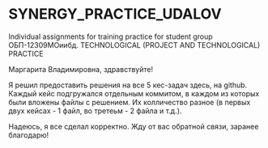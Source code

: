 # SYNERGY_PRACTICE_UDALOV
Individual assignments for training practice for student group ОБП-12309МОиибд. TECHNOLOGICAL (PROJECT AND TECHNOLOGICAL) PRACTICE

Маргарита Владимировна, здравствуйте!

Я решил предоставить решения на все 5 кес-задач здесь, на github. Каждый кейс подгружался отдельным коммитом, в каждом из которых были вложены файлы с решением. Их колличество разное (в первых двух кейсах - 1 файл, во третеьм - 2 файла и т.д.).

Надеюсь, я все сделал корректно. Жду от вас обратной связи, заранее благодарю!
